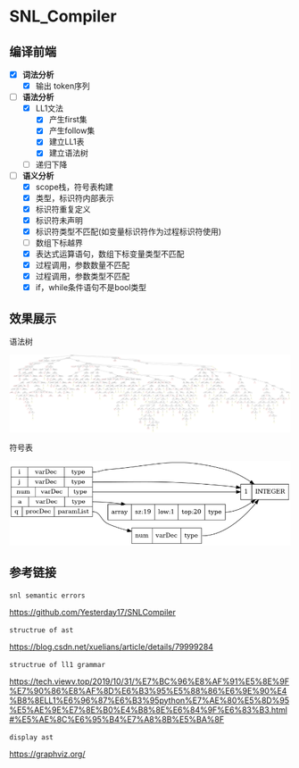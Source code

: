 # SNL_Compiler

## 编译前端

- [x] **词法分析**
	- [x] 输出 token序列
- [ ] **语法分析**
	- [x] LL1文法
		- [x] 产生first集
		- [x] 产生follow集
		- [x] 建立LL1表
		- [x] 建立语法树
	- [ ] 递归下降

- [ ] **语义分析**
	- [x] scope栈，符号表构建
	- [x] 类型，标识符内部表示
	- [x] 标识符重复定义
	- [x] 标识符未声明
	- [x] 标识符类型不匹配(如变量标识符作为过程标识符使用)
	- [ ] 数组下标越界
	- [x] 表达式运算语句，数组下标变量类型不匹配
	- [x] 过程调用，参数数量不匹配
	- [x] 过程调用，参数类型不匹配
	- [x] if，while条件语句不是bool类型

## 效果展示

语法树

![ast](Parser/ast.png)

符号表

![symbolTable](Analyzer/symTable.png)

## 参考链接

`snl semantic errors`

https://github.com/Yesterday17/SNLCompiler

`structrue of ast`

https://blog.csdn.net/xuelians/article/details/79999284

`structrue of ll1 grammar`

https://tech.viewv.top/2019/10/31/%E7%BC%96%E8%AF%91%E5%8E%9F%E7%90%86%E8%AF%8D%E6%B3%95%E5%88%86%E6%9E%90%E4%B8%8ELL1%E6%96%87%E6%B3%95python%E7%AE%80%E5%8D%95%E5%AE%9E%E7%8E%B0%E4%B8%8E%E6%84%9F%E6%83%B3.html#%E5%AE%8C%E6%95%B4%E7%A8%8B%E5%BA%8F

`display ast`

https://graphviz.org/